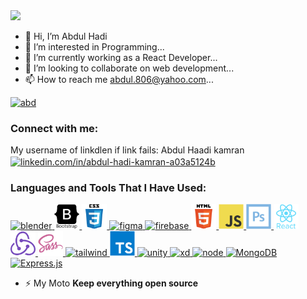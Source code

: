 <img width=400 src="https://cdn.dribbble.com/users/1162077/screenshots/3848914/programmer.gif" />

- 👋 Hi, I’m Abdul Hadi
- 👀 I’m interested in Programming...
- 🌱 I’m currently working as a React Developer...
- 💞️ I’m looking to collaborate on web development...
- 📫 How to reach me abdul.806@yahoo.com...

<!---
AbdulHadi806/AbdulHadi806 is a HTML/CSS, Js, React developer. He is currently working at IPLEX as an Intern for the past 
+4 months. He is fast and pashinate and he loves to learn more. 
--->
<p align="left"> <a href="https://github.com/ryo-ma/github-profile-trophy"><img src="https://github-profile-trophy.vercel.app/?username=abd" alt="abd" /></a> </p>


<h3 align="left">Connect with me:</h3>
<p style="display:block" align="left"> My username of linkdlen if link fails: Abdul Haadi kamran
<a style="display:block" href="https://www.linkedin.com/in/abdul-haadi-kamran-a03a5124b/" target="blank"><img align="center" src="https://raw.githubusercontent.com/rahuldkjain/github-profile-readme-generator/master/src/images/icons/Social/linked-in-alt.svg" alt="linkedin.com/in/abdul-hadi-kamran-a03a5124b" height="30" width="40" /></a>
</p>


<h3 align="left">Languages and Tools That I Have Used:</h3>
<p align="left"> <a href="https://www.blender.org/" target="_blank" rel="noreferrer"> <img src="https://download.blender.org/branding/community/blender_community_badge_white.svg" alt="blender" width="40" height="40"/> </a> <a href="https://getbootstrap.com" target="_blank" rel="noreferrer"> <img src="https://raw.githubusercontent.com/devicons/devicon/master/icons/bootstrap/bootstrap-plain-wordmark.svg" alt="bootstrap" width="40" height="40"/> </a> <a href="https://www.w3schools.com/css/" target="_blank" rel="noreferrer"> <img src="https://raw.githubusercontent.com/devicons/devicon/master/icons/css3/css3-original-wordmark.svg" alt="css3" width="40" height="40"/> </a> <a href="https://www.figma.com/" target="_blank" rel="noreferrer"> <img src="https://www.vectorlogo.zone/logos/figma/figma-icon.svg" alt="figma" width="40" height="40"/> </a> <a href="https://firebase.google.com/" target="_blank" rel="noreferrer"> <img src="https://www.vectorlogo.zone/logos/firebase/firebase-icon.svg" alt="firebase" width="40" height="40"/> </a> <a href="https://www.w3.org/html/" target="_blank" rel="noreferrer"> <img src="https://raw.githubusercontent.com/devicons/devicon/master/icons/html5/html5-original-wordmark.svg" alt="html5" width="40" height="40"/> </a> <a href="https://developer.mozilla.org/en-US/docs/Web/JavaScript" target="_blank" rel="noreferrer"> <img src="https://raw.githubusercontent.com/devicons/devicon/master/icons/javascript/javascript-original.svg" alt="javascript" width="40" height="40"/> </a> <a href="https://www.photoshop.com/en" target="_blank" rel="noreferrer"> <img src="https://raw.githubusercontent.com/devicons/devicon/master/icons/photoshop/photoshop-line.svg" alt="photoshop" width="40" height="40"/> </a> <a href="https://reactjs.org/" target="_blank" rel="noreferrer"> <img src="https://raw.githubusercontent.com/devicons/devicon/master/icons/react/react-original-wordmark.svg" alt="react" width="40" height="40"/> </a> <a href="https://redux.js.org" target="_blank" rel="noreferrer"> <img src="https://raw.githubusercontent.com/devicons/devicon/master/icons/redux/redux-original.svg" alt="redux" width="40" height="40"/> </a> <a href="https://sass-lang.com" target="_blank" rel="noreferrer"> <img src="https://raw.githubusercontent.com/devicons/devicon/master/icons/sass/sass-original.svg" alt="sass" width="40" height="40"/> </a> <a href="https://tailwindcss.com/" target="_blank" rel="noreferrer"> <img src="https://www.vectorlogo.zone/logos/tailwindcss/tailwindcss-icon.svg" alt="tailwind" width="40" height="40"/> </a> <a href="https://www.typescriptlang.org/" target="_blank" rel="noreferrer"> <img src="https://raw.githubusercontent.com/devicons/devicon/master/icons/typescript/typescript-original.svg" alt="typescript" width="40" height="40"/> </a> <a href="https://unity.com/" target="_blank" rel="noreferrer"> <img src="https://www.vectorlogo.zone/logos/unity3d/unity3d-icon.svg" alt="unity" width="40" height="40"/> </a> <a href="https://www.adobe.com/products/xd.html" target="_blank" rel="noreferrer"> <img src="https://cdn.worldvectorlogo.com/logos/adobe-xd.svg" alt="xd" width="40" height="40"/> </a><a href="node" target="_blank" rel="noreferrer"> <img src="[/static/images/logo.svg](https://blog.logrocket.com/wp-content/uploads/2021/02/Screen-Shot-2021-02-02-at-2.27.58-PM.png)" alt="node" width="40" height="40"/> </a><a href="https://www.mongodb.com/" target="_blank" rel="noreferrer">
  <img src="https://webassets.mongodb.com/_com_assets/cms/mongodb_logo1-76twgcu2dm.png" alt="MongoDB" object-contain="fit" width="90" height="40"/>
</a>

<a href="https://expressjs.com/" target="_blank" rel="noreferrer">
  <img src="https://upload.wikimedia.org/wikipedia/commons/d/d9/Node.js_logo.svg" alt="Express.js" width="40" height="40"/>
</a>
</p>

- ⚡ My Moto **Keep everything open source**
